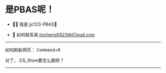 # 是PBAS呢！

- ✋🏻 我是 jjc123-PBAS🍥

- 📮 如何联系我 jincheng0523@iCloud.com

---

如何刷新网页： <kbd>Command</kbd>+<kbd>R</kbd>

对了，.DS_Store要怎么删除？

---



<!---
jjc123-PBAS/jjc123-PBAS is a ✨ special ✨ repository because its `README.md` (this file) appears on your GitHub profile.
You can click the Preview link to take a look at your changes.
--->

